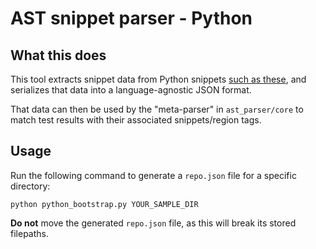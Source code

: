 # AST snippet parser - Python

## What this does
This tool extracts snippet data from Python snippets [such as these](https://github.com/googlecloudplatform/python-docs-samples), and serializes that data into a language-agnostic JSON format.

That data can then be used by the "meta-parser" in `ast_parser/core` to match test results with their associated snippets/region tags.

## Usage
Run the following command to generate a `repo.json` file for a specific directory:

```
python python_bootstrap.py YOUR_SAMPLE_DIR
```

**Do not** move the generated `repo.json` file, as this will break its stored filepaths.
